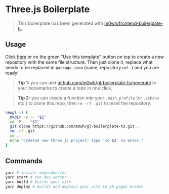 # Three.js Boilerplate

> This boilerplate has been generated with [m0wh/frontend-boilerplate-ts](https://github.com/m0wh/frontend-boilerplate-ts).

## Usage

Click [here](https://github.com/m0wh/gl-boilerplate-ts/generate) or on the green "Use this template" button on top to create a new repository with the same file structure. Then just clone it, replace what needs to be replaced in `package.json` (name, repository url...) and you are ready!

> **Tip 1:** you can add [github.com/m0wh/gl-boilerplate-ts/generate](https://github.com/m0wh/gl-boilerplate-ts/generate) to your bookmarks to create a repo in one click.

> **Tip 2:** you can create a function into your `.bash_profile` (or `.zshenv` etc.) to clone this repo, then `rm -rf .git` to reset the repository.
```sh
newgl () {
  mkdir -p -- "$1"
  cd -P -- "$1"
  git clone https://github.com/m0wh/gl-boilerplate-ts.git .
  rm -rf .git
  cd ..
  echo "Created new three.js project: type 'cd $1' to enter."
}
```

## Commands

```sh
yarn # install dependencies
yarn start # run dev server
yarn build # builds your site
yarn deploy # builds and deploys your site to gh-pages branch
```
